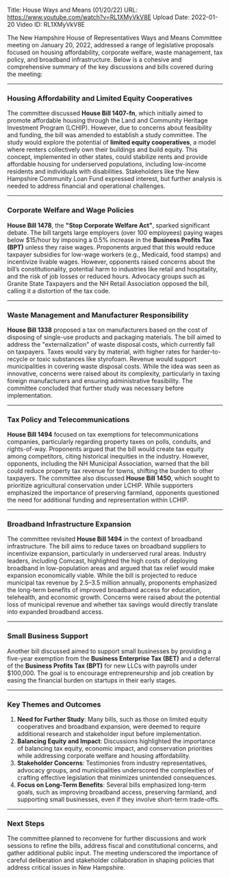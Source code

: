 Title: House Ways and Means (01/20/22)
URL: https://www.youtube.com/watch?v=RL1XMyVkV8E
Upload Date: 2022-01-20
Video ID: RL1XMyVkV8E

The New Hampshire House of Representatives Ways and Means Committee meeting on January 20, 2022, addressed a range of legislative proposals focused on housing affordability, corporate welfare, waste management, tax policy, and broadband infrastructure. Below is a cohesive and comprehensive summary of the key discussions and bills covered during the meeting:

---

### **Housing Affordability and Limited Equity Cooperatives**
The committee discussed **House Bill 1407-fn**, which initially aimed to promote affordable housing through the Land and Community Heritage Investment Program (LCHIP). However, due to concerns about feasibility and funding, the bill was amended to establish a study committee. The study would explore the potential of **limited equity cooperatives**, a model where renters collectively own their buildings and build equity. This concept, implemented in other states, could stabilize rents and provide affordable housing for underserved populations, including low-income residents and individuals with disabilities. Stakeholders like the New Hampshire Community Loan Fund expressed interest, but further analysis is needed to address financial and operational challenges.

---

### **Corporate Welfare and Wage Policies**
**House Bill 1478**, the **"Stop Corporate Welfare Act"**, sparked significant debate. The bill targets large employers (over 100 employees) paying wages below $15/hour by imposing a 0.5% increase in the **Business Profits Tax (BPT)** unless they raise wages. Proponents argued that this would reduce taxpayer subsidies for low-wage workers (e.g., Medicaid, food stamps) and incentivize livable wages. However, opponents raised concerns about the bill’s constitutionality, potential harm to industries like retail and hospitality, and the risk of job losses or reduced hours. Advocacy groups such as Granite State Taxpayers and the NH Retail Association opposed the bill, calling it a distortion of the tax code.

---

### **Waste Management and Manufacturer Responsibility**
**House Bill 1338** proposed a tax on manufacturers based on the cost of disposing of single-use products and packaging materials. The bill aimed to address the "externalization" of waste disposal costs, which currently fall on taxpayers. Taxes would vary by material, with higher rates for harder-to-recycle or toxic substances like styrofoam. Revenue would support municipalities in covering waste disposal costs. While the idea was seen as innovative, concerns were raised about its complexity, particularly in taxing foreign manufacturers and ensuring administrative feasibility. The committee concluded that further study was necessary before implementation.

---

### **Tax Policy and Telecommunications**
**House Bill 1494** focused on tax exemptions for telecommunications companies, particularly regarding property taxes on polls, conduits, and rights-of-way. Proponents argued that the bill would create tax equity among competitors, citing historical inequities in the industry. However, opponents, including the NH Municipal Association, warned that the bill could reduce property tax revenue for towns, shifting the burden to other taxpayers. The committee also discussed **House Bill 1450**, which sought to prioritize agricultural conservation under LCHIP. While supporters emphasized the importance of preserving farmland, opponents questioned the need for additional funding and representation within LCHIP.

---

### **Broadband Infrastructure Expansion**
The committee revisited **House Bill 1494** in the context of broadband infrastructure. The bill aims to reduce taxes on broadband suppliers to incentivize expansion, particularly in underserved rural areas. Industry leaders, including Comcast, highlighted the high costs of deploying broadband in low-population areas and argued that tax relief would make expansion economically viable. While the bill is projected to reduce municipal tax revenue by $2.5–$3.5 million annually, proponents emphasized the long-term benefits of improved broadband access for education, telehealth, and economic growth. Concerns were raised about the potential loss of municipal revenue and whether tax savings would directly translate into expanded broadband access.

---

### **Small Business Support**
Another bill discussed aimed to support small businesses by providing a five-year exemption from the **Business Enterprise Tax (BET)** and a deferral of the **Business Profits Tax (BPT)** for new LLCs with payrolls under $100,000. The goal is to encourage entrepreneurship and job creation by easing the financial burden on startups in their early stages.

---

### **Key Themes and Outcomes**
1. **Need for Further Study**: Many bills, such as those on limited equity cooperatives and broadband expansion, were deemed to require additional research and stakeholder input before implementation.
2. **Balancing Equity and Impact**: Discussions highlighted the importance of balancing tax equity, economic impact, and conservation priorities while addressing corporate welfare and housing affordability.
3. **Stakeholder Concerns**: Testimonies from industry representatives, advocacy groups, and municipalities underscored the complexities of crafting effective legislation that minimizes unintended consequences.
4. **Focus on Long-Term Benefits**: Several bills emphasized long-term goals, such as improving broadband access, preserving farmland, and supporting small businesses, even if they involve short-term trade-offs.

---

### **Next Steps**
The committee planned to reconvene for further discussions and work sessions to refine the bills, address fiscal and constitutional concerns, and gather additional public input. The meeting underscored the importance of careful deliberation and stakeholder collaboration in shaping policies that address critical issues in New Hampshire.